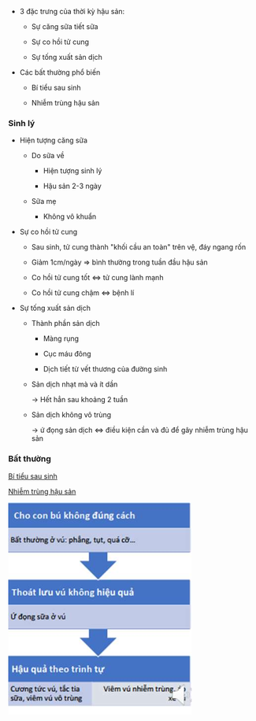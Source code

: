 - 3 đặc trưng của thời kỳ hậu sản:  
  
	- Sự căng sữa tiết sữa  
  
	- Sự co hồi tử cung  
  
	- Sự tống xuất sản dịch  
  
- Các bất thường phổ biến  
  
	- Bí tiểu sau sinh  
  
	- Nhiễm trùng hậu sản
  
### Sinh lý
  
- Hiện tượng căng sữa
  
	- Do sữa về
  
		- Hiện tượng sinh lý
  
		- Hậu sản 2-3 ngày
  
	- Sữa mẹ
  
		- Không vô khuẩn
  
- Sự co hồi tử cung
  
	- Sau sinh, tử cung thành "khối cầu an toàn" trên vệ, đáy ngang rốn
  
	- Giảm 1cm/ngày => bình thường trong tuần đầu hậu sản
  
	- Co hồi tử cung tốt <=> tử cung lành mạnh
  
	- Co hồi tử cung chậm <=> bệnh lí
  
- Sự tống xuất sản dịch
  
	- Thành phần sản dịch
  
		- Màng rụng
  
		- Cục máu đông
  
		- Dịch tiết từ vết thương của đường sinh
  
	- Sản dịch nhạt mà và ít dần
  
	  -> Hết hẳn sau khoảng 2 tuần
  
	- Sản dịch không vô trùng
  
	  -> ứ đọng sản dịch <=> điều kiện cần và đủ để gây nhiễm trùng hậu sản
  
### Bất thường
  
[Bí tiểu sau sinh](Bi%CC%81%20ti%C3%AA%CC%89u%20sau%20sinh.md)
  
[Nhiễm trùng hậu sản](Nhi%C3%AA%CC%83m%20tru%CC%80ng%20h%C3%A2%CC%A3u%20sa%CC%89n.md)
  

  

  

  

  
![CHĂM SÓC HẬU SẢN-1686823710537.jpeg](../../../../200%20Files/image/image/CH%C4%82M%20S%C3%93C%20H%E1%BA%ACU%20S%E1%BA%A2N-1686823710537.jpeg)